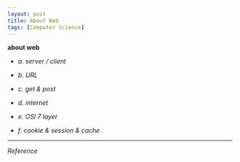 ```yaml
---
layout: post
title: About Web
tags: [Computer Science]
---
```

**about web**

- *a. server / client*



- *b. URL*

- *c. get & post*

- *d. internet*

- *e. OSI 7 layer*

- *f. cookie & session & cache*


***
*Reference*
